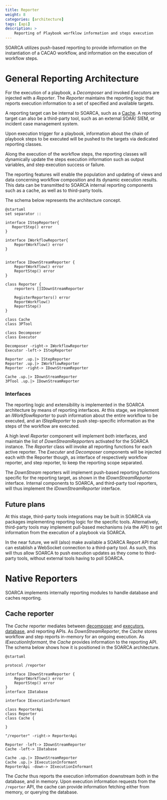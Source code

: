 ```yaml
---
title: Reporter
weight: 8
categories: [architecture]
tags: [api]
description: >
    Reporting of Playbook worfklow information and steps execution
---
```


SOARCA utilizes push-based reporting to provide information on the instantiation of a CACAO workflow, and information on the execution of workflow steps.


# General Reporting Architecture

For the execution of a playbook, a *Decomposer* and invoked *Executor*s are injected with a *Reporter*. The *Reporter* maintains the reporting logic that reports execution information to a set of specified and available targets.

A reporting target can be internal to SOARCA, such as a [Cache](#cache-reporter). A reporting target can also be a third-party tool, such as an external SOAR/ SIEM, or incident case management system.

Upon execution trigger for a playbook, information about the chain of playbook steps to be executed will be pushed to the targets via dedicated reporting classes.

Along the execution of the workflow steps, the reporting classes will dynamically update the steps execution information such as output variables, and step execution success or failure.

The reporting features will enable the population and updating of views and data concerning workflow composition and its dynamic execution results. This data can be transmitted to SOARCA internal reporting components such as a cache, as well as to third-party tools.

The schema below represents the architecture concept.


```plantuml
@startuml
set separator ::

interface IStepReporter{
   ReportStep() error
}

interface IWorkflowReporter{
    ReportWorkflow() error
}


interface IDownStreamReporter {
    ReportWorkflow() error
	ReportStep() error
}

class Reporter {
    reporters []IDownStreamReporter

    RegisterReporters() error
    ReportWorkflow()
    ReportStep()
}

class Cache
class 3PTool

class Decomposer
class Executor

Decomposer -right-> IWorkflowReporter
Executor -left-> IStepReporter

Reporter .up.|> IStepReporter
Reporter .up.|> IWorkflowReporter
Reporter -right-> IDownStreamReporter

Cache .up.|> IDownStreamReporter
3PTool .up.|> IDownStreamReporter

```

### Interfaces

The reporting logic and extensibility is implemented in the SOARCA architecture by means of reporting interfaces. At this stage, we implement an *IWorkflowReporter* to push information about the entire workflow to be executed, and an *IStepReporter* to push step-specific information as the steps of the workflow are executed.

A high level *Reporter* component will implement both interfaces, and maintain the list of *DownStreamRepporter*s activated for the SOARCA instance. The *Reporter* class will invoke all reporting functions for each active reporter. The *Executer* and *Decomposer* components will be injected each with the Reporter though, as interface of respectively workflow reporter, and step reporter, to keep the reporting scope separated.

The *DownStream* reporters will implement push-based reporting functions specific for the reporting target, as shown in the *IDownStreamReporter* interface. Internal components to SOARCA, and third-party tool reporters, will thus implement the *IDownStreamReporter* interface.

## Future plans

At this stage, third-party tools integrations may be built in SOARCA via packages implementing reporting logic for the specific tools. Alternatively, third-party tools may implement pull-based mechanisms (via the API) to get information from the execution of a playbook via SOARCA.

In the near future, we will (also) make available a SOARCA Report API that can establish a WebSocket connection to a third-party tool. As such, this will thus allow SOARCA to push execution updates as they come to third-party tools, without external tools having to poll SOARCA.

# Native Reporters

SOARCA implements internally reporting modules to handle database and caches reporting.

## Cache reporter

The *Cache* reporter mediates between [decomposer](https://cossas.github.io/SOARCA/docs/core-components/decomposer/) and [executors](https://cossas.github.io/SOARCA/docs/core-components/executer/), [database](https://cossas.github.io/SOARCA/docs/core-components/database/), and reporting APIs. As *DownStreamReporter*, the *Cache* stores workflow and step reports in-memory for an ongoing execution. As *IExecutionInformant*, the *Cache* provides information to the reporting API. The schema below shows how it is positioned in the SOARCA architecture.

```plantuml
@startuml

protocol /reporter

interface IDownStreamReporter {
    ReportWorkflow() error
	ReportStep() error
}
interface IDatabase

interface IExecutionInformant

class ReporterApi
class Reporter
class Cache {
    
}

"/reporter" -right-> ReporterApi

Reporter -left-> IDownStreamReporter
Cache -left-> IDatabase

Cache .up.|> IDownStreamReporter
Cache .up.|> IExecutionInformant
ReporterApi -down-> IExecutionInformant

```

The *Cache* thus reports the execution information downstream both in the database, and in memory. Upon execution information requests from the `/reporter` API, the cache can provide information fetching either from memory, or querying the database.